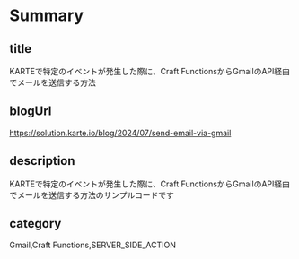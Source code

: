 # Summary

## title

KARTEで特定のイベントが発生した際に、Craft FunctionsからGmailのAPI経由でメールを送信する方法

## blogUrl

https://solution.karte.io/blog/2024/07/send-email-via-gmail

## description

KARTEで特定のイベントが発生した際に、Craft FunctionsからGmailのAPI経由でメールを送信する方法のサンプルコードです

## category

Gmail,Craft Functions,SERVER_SIDE_ACTION